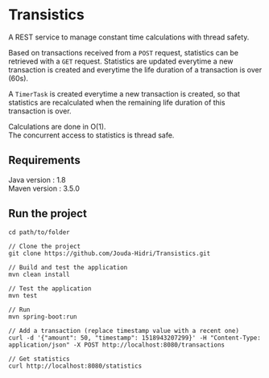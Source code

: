 # Transistics
A REST service to manage constant time calculations with thread safety.

Based on transactions received from a `POST` request, statistics can be retrieved with a `GET` request.
Statistics are updated everytime a new transaction is created and everytime the life duration of a transaction is over (60s).

A `TimerTask` is created everytime a new transaction is created, so that statistics are recalculated when the remaining life duration of this transaction is over.

Calculations are done in O(1).     
The concurrent access to statistics is thread safe.


## Requirements

Java version : 1.8         
Maven version : 3.5.0

## Run the project

````
cd path/to/folder

// Clone the project
git clone https://github.com/Jouda-Hidri/Transistics.git

// Build and test the application
mvn clean install

// Test the application
mvn test

// Run
mvn spring-boot:run

// Add a transaction (replace timestamp value with a recent one)
curl -d '{"amount": 50, "timestamp": 1518943207299}' -H "Content-Type: application/json" -X POST http://localhost:8080/transactions

// Get statistics
curl http://localhost:8080/statistics
````

